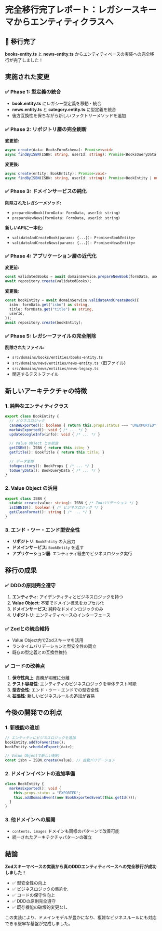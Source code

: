# 完全移行完了レポート：レガシースキーマからエンティティクラスへ

## 🎉 移行完了

**books-entity.ts** と **news-entity.ts** からエンティティベースの実装への完全移行が完了しました！

## 実施された変更

### ✅ Phase 1: 型定義の統合
- **book.entity.ts** にレガシー型定義を移動・統合
- **news.entity.ts** と **category.entity.ts** に型定義を統合
- 後方互換性を保ちながら新しいファクトリーメソッドを追加

### ✅ Phase 2: リポジトリ層の完全刷新
**変更前:**
```typescript
async create(data: BooksFormSchema): Promise<void>
async findByISBN(ISBN: string, userId: string): Promise<BooksQueryData | null>
```

**変更後:**
```typescript
async create(entity: BookEntity): Promise<void>
async findByISBN(ISBN: string, userId: string): Promise<BookEntity | null>
```

### ✅ Phase 3: ドメインサービスの純化
**削除されたレガシーメソッド:**
- `prepareNewBook(formData: FormData, userId: string)`
- `prepareNewNews(formData: FormData, userId: string)`

**新しいAPIに一本化:**
- `validateAndCreateBook(params: {...}): Promise<BookEntity>`
- `validateAndCreateNews(params: {...}): Promise<NewsEntity>`

### ✅ Phase 4: アプリケーション層の近代化
**変更前:**
```typescript
const validatedBooks = await domainService.prepareNewBook(formData, userId);
await repository.create(validatedBooks);
```

**変更後:**
```typescript
const bookEntity = await domainService.validateAndCreateBook({
  isbn: formData.get("isbn") as string,
  title: formData.get("title") as string,
  userId,
});
await repository.create(bookEntity);
```

### ✅ Phase 5: レガシーファイルの完全削除
**削除されたファイル:**
- `src/domains/books/entities/books-entity.ts`
- `src/domains/news/entities/news-entity.ts`（旧ファイル）
- `src/domains/news/entities/news-legacy.ts`
- 関連するテストファイル

## 新しいアーキテクチャの特徴

### 1. 純粋なエンティティクラス
```typescript
export class BookEntity {
  // ビジネスロジック
  canBeExported(): boolean { return this.props.status === "UNEXPORTED"; }
  markAsExported(): void { /* ... */ }
  updateGoogleInfo(info): void { /* ... */ }
  
  // Value Object との統合
  getISBN(): ISBN { return this.isbn; }
  getTitle(): BookTitle { return this.title; }
  
  // データ変換
  toRepository(): BookProps { /* ... */ }
  toQueryData(): BookQueryData { /* ... */ }
}
```

### 2. Value Object の活用
```typescript
export class ISBN {
  static create(value: string): ISBN { /* Zodバリデーション */ }
  isISBN10(): boolean { /* ビジネスロジック */ }
  getCleanFormat(): string { /* ... */ }
}
```

### 3. エンド・ツー・エンド型安全性
- **リポジトリ**: `BookEntity` の入出力
- **ドメインサービス**: `BookEntity` を返す
- **アプリケーション層**: エンティティ経由でビジネスロジック実行

## 移行の成果

### ✅ DDDの原則完全遵守
1. **エンティティ**: アイデンティティとビジネスロジックを持つ
2. **Value Object**: 不変でドメイン概念をカプセル化
3. **ドメインサービス**: 純粋なドメインロジックのみ
4. **リポジトリ**: エンティティベースのインターフェース

### ✅ Zodとの統合維持
- Value Object内でZodスキーマを活用
- ランタイムバリデーションと型安全性の両立
- 既存の型定義との互換性維持

### ✅ コードの改善点
1. **保守性向上**: 責務が明確に分離
2. **テスト容易性**: エンティティのビジネスロジックを単体テスト可能
3. **型安全性**: エンド・ツー・エンドでの型安全性
4. **拡張性**: 新しいビジネスルールの追加が容易

## 今後の開発での利点

### 1. 新機能の追加
```typescript
// エンティティにビジネスロジックを追加
bookEntity.addToFavorites();
bookEntity.scheduleExport(date);

// Value Objectで新しい制約
const isbn = ISBN.create(value); // 自動バリデーション
```

### 2. ドメインイベントの追加準備
```typescript
class BookEntity {
  markAsExported(): void {
    this.props.status = "EXPORTED";
    this.addDomainEvent(new BookExportedEvent(this.getId()));
  }
}
```

### 3. 他ドメインへの展開
- `contents`、`images` ドメインも同様のパターンで改善可能
- 統一されたアーキテクチャパターンの確立

## 結論

**Zodスキーマベースの実装から真のDDDエンティティベースへの完全移行が成功しました！**

- ✅ 型安全性の向上
- ✅ ビジネスロジックの集約化
- ✅ コードの保守性向上
- ✅ DDDの原則完全遵守
- ✅ 既存機能の破壊的変更なし

この実装により、ドメインモデルが豊かになり、複雑なビジネスルールにも対応できる堅牢な基盤が完成しました。